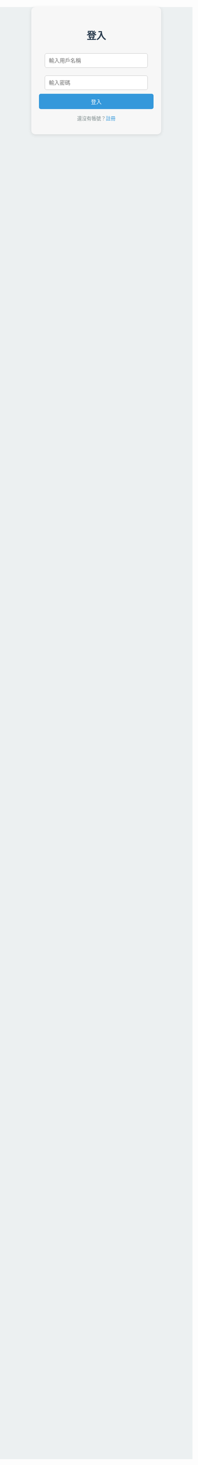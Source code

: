 <!DOCTYPE html>
<html lang="en">
<head>
<meta charset="UTF-8">
<meta name="viewport" content="width=device-width, initial-scale=1.0">
<title>學習討論平台</title>
<style>
/* 全局樣式 */
body {
font-family: Arial, sans-serif;
margin: 0;
padding: 0;
background-color: #ecf0f1;
}
h1, h2, h3 {
color: #2c3e50;
}
a {
text-decoration: none;
}
button {
padding: 10px 20px;
background-color: #3498db;
color: white;
border: none;
border-radius: 5px;
cursor: pointer;
}
button:hover {
background-color: #2980b9;
}
.container {
max-width: 900px;
margin: 30px auto;
padding: 20px;
background: white;
border-radius: 10px;
box-shadow: 0 2px 10px rgba(0, 0, 0, 0.1);
}
.navbar {
background-color: #2c3e50;
color: white;
padding: 15px;
display: flex;
justify-content: space-between;
position: sticky;
top: 0;
z-index: 1000;
}
.navbar a {
color: white;
padding: 10px 15px;
border-radius: 5px;
}
.navbar a:hover {
background-color: #34495e;
}
.auth-container {
width: 300px;
margin: 100px auto;
padding: 20px;
background: #f7f7f7;
border-radius: 10px;
box-shadow: 0 2px 10px rgba(0, 0, 0, 0.1);
text-align: center;
}
.auth-container h1 {
font-size: 1.8em;
margin-bottom: 20px;
color: #2c3e50;
}
.auth-container form input {
width: 90%;
margin: 10px 0;
padding: 10px;
border: 1px solid #ccc;
border-radius: 5px;
font-size: 1em;
}
.auth-container form button {
width: 100%;
padding: 10px;
font-size: 1em;
background: #3498db;
color: white;
border: none;
border-radius: 5px;
cursor: pointer;
}
.auth-container form button:hover {
background: #2980b9;
}
.auth-container p {
margin-top: 10px;
font-size: 0.9em;
color: #7f8c8d;
}
.auth-container a {
color: #3498db;
text-decoration: none;
}
.auth-container a:hover {
text-decoration: underline;
}
.threads {
margin-top: 20px;
}
.thread {
margin-bottom: 30px;
background: #ffffff;
padding: 15px;
border-radius: 10px;
box-shadow: 0 2px 5px rgba(0, 0, 0, 0.1);
}
.thread h3 {
margin-bottom: 15px;
font-size: 1.4em;
}
textarea {
width: 100%;
margin: 10px 0;
padding: 10px;
border: 1px solid #ccc;
border-radius: 5px;
font-size: 1em;
}
.comment {
background: #f7f7f7;
padding: 10px;
border-radius: 5px;
margin-bottom: 10px;
border: 1px solid #ddd;
word-wrap: break-word;
}
.actions {
margin-top: 10px;
display: flex;
justify-content: space-between;
max-width: 250px;
}
.actions button {
font-size: 0.8em;
padding: 5px 10px;
border: 1px solid #ccc;
border-radius: 5px;
background-color: white;
color: #3498db;
cursor: pointer;
}
.actions button:hover {
background-color: #ecf0f1;
}
.search-container {
margin-bottom: 20px;
}
.search-container input {
width: calc(100% - 40px);
padding: 10px;
border: 1px solid #ccc;
border-radius: 5px;
}
.search-container button {
margin-left: 5px;
}
</style>
</head>
<body>
<!-- 導航欄 -->
<div class="navbar" id="navbar" style="display: none;">
<div>
 <a href="#" onclick="showDiscussion('chinese')">國文</a>
 <a href="#" onclick="showDiscussion('english')">英文</a>
 <a href="#" onclick="showDiscussion('math')">數學</a>
 <a href="#" onclick="showDiscussion('chemistry')">化學</a>
 <a href="#" onclick="showDiscussion('physics')">物理</a>
 <a href="#" onclick="showDiscussion('geography')">地理</a>
 <a href="#" onclick="showDiscussion('history')">歷史</a>
</div>
</div>

<!-- 登入頁面 -->
<div class="auth-container" id="login-container">
<h1>登入</h1>
<form onsubmit="handleLogin(event)">
 <input type="text" id="username" placeholder="輸入用戶名稱" required>
 <input type="password" id="password" placeholder="輸入密碼" required>
 <button type="submit">登入</button>
</form>
<p>還沒有帳號？<a href="#" onclick="switchToRegister()">註冊</a></p>
</div>

<!-- 註冊頁面 -->
<div class="auth-container" id="register-container" style="display: none;">
<h1>註冊</h1>
<form onsubmit="handleRegister(event)">
 <input type="text" id="new-username" placeholder="輸入用戶名稱" required>
 <input type="password" id="new-password" placeholder="輸入密碼" required>
 <button type="submit">註冊</button>
</form>
<p>已經有帳號了？<a href="#" onclick="switchToLogin()">登入</a></p>
</div>

<!-- 討論區 -->
<div class="container" id="discussion-container" style="display: none;">
<div id="chinese" class="discussion">
 <h2>國文討論區</h2>
 <input type="text" placeholder="搜尋討論串" oninput="searchThreads('chinese', this.value)" />
 <button type="button" onclick="createNewThread('chinese')">新增討論串</button>
 <div id="chinese-threads" class="threads"></div>
</div>
<div id="english" class="discussion" style="display: none;">
 <h2>英文討論區</h2>
 <input type="text" placeholder="搜尋討論串" oninput="searchThreads('english', this.value)" />
 <button type="button" onclick="createNewThread('math')">新增討論串</button>
 <div id="english-threads" class="threads"></div>
</div>
<div id="math" class="discussion" style="display: none;">
 <h2>數學討論區</h2>
 <input type="text" placeholder="搜尋討論串" oninput="searchThreads('math', this.value)" />
 <button type="button" onclick="createNewThread('math')">新增討論串</button>
 <div id="math-threads" class="threads"></div>
</div>
<div id="chemistry" class="discussion" style="display: none;">
 <h2>化學討論區</h2>
 <input type="text" placeholder="搜尋討論串" oninput="searchThreads('chemistry', this.value)" />
 <button type="button" onclick="createNewThread('chemistry')">新增討論串</button>
 <div id="chemistry-threads" class="threads"></div>
</div>
<div id="physics" class="discussion" style="display: none;">
 <h2>物理討論區</h2>
 <input type="text" placeholder="搜尋討論串" oninput="searchThreads('physics', this.value)" />
 <button type="button" onclick="createNewThread('physics')">新增討論串</button>
 <div id="physics-threads" class="threads"></div>
</div>
<div id="geography" class="discussion" style="display: none;">
 <h2>地理討論區</h2>
 <input type="text" placeholder="搜尋討論串" oninput="searchThreads('geography', this.value)" />
 <button type="button" onclick="createNewThread('geography')">新增討論串</button>
 <div id="geography-threads" class="threads"></div>
</div>
<div id="history" class="discussion" style="display: none;">
 <h2>歷史討論區</h2>
 <input type="text" placeholder="搜尋討論串" oninput="searchThreads('history', this.value)" />
 <button type="button" onclick="createNewThread('history')">新增討論串</button>
 <div id="history-threads" class="threads"></div>
</div>
<!-- 圖片上傳表單 -->
<form id="uploadForm" enctype="multipart/form-data">
<label for="imageUpload">選擇圖片上傳：</label>
<input type="file" id="imageUpload" name="image" accept="image/*" required />
<button type="submit">上傳圖片</button>
</form>

<!-- 用於顯示已上傳的圖片 -->
<div id="uploadedImages"></div>
</div>

<script>
function showDiscussion(subject) {
// 隱藏所有討論區
const discussions = document.querySelectorAll('.discussion');
discussions.forEach(discussion => discussion.style.display = 'none');

// 顯示選中的討論區
const selectedDiscussion = document.getElementById(subject);
selectedDiscussion.style.display = 'block';

// 從後端獲取該主題的討論串資料
fetch(`/threads/${subject}`)
.then(response => response.json())
.then(data => {
const threadContainer = document.getElementById(`${subject}-threads`);
threadContainer.innerHTML = ''; // 清空原有內容
data.forEach(thread => {
const threadElement = document.createElement('div');
threadElement.classList.add('thread');
threadElement.innerHTML = `
         <h3>${thread.title}</h3>
         <textarea placeholder="新增留言"></textarea>
         <button onclick="addComment(this)">提交留言</button>
         <div class="comments"></div>
       `;
threadContainer.appendChild(threadElement);
});
});
}
const users = [];
let currentUser = null;

// 切換註冊與登入
function switchToRegister() {
document.getElementById('login-container').style.display = 'none';
document.getElementById('register-container').style.display = 'block';
}

function switchToLogin() {
document.getElementById('login-container').style.display = 'block';
document.getElementById('register-container').style.display = 'none';
}

function handleRegister(event) {
event.preventDefault();
const username = document.getElementById('new-username').value.trim();
const password = document.getElementById('new-password').value;

// 取得現有使用者資料
const users = JSON.parse(localStorage.getItem('users')) || [];
if (users.some(user => user.username === username)) {
alert('用戶名稱已被註冊');
return;
}

// 新增使用者到 localStorage
users.push({ username, password });
localStorage.setItem('users', JSON.stringify(users));
alert('註冊成功，請登入');
switchToLogin();
}

function handleLogin(event) {
event.preventDefault();
const username = document.getElementById('username').value.trim();
const password = document.getElementById('password').value;

// 從 localStorage 取出使用者資料
const users = JSON.parse(localStorage.getItem('users')) || [];
const user = users.find(user => user.username === username && user.password === password);

if (user) {
alert('登入成功');
currentUser = user.username;
document.getElementById('login-container').style.display = 'none';
document.getElementById('discussion-container').style.display = 'block';
document.getElementById('navbar').style.display = 'flex';
} else {
alert('用戶名稱或密碼錯誤');
}
}

function logout() {
currentUser = null;
alert('已登出');
document.getElementById('discussion-container').style.display = 'none';
document.getElementById('login-container').style.display = 'block';
document.getElementById('navbar').style.display = 'none';
}

function showDiscussion(subject) {
const discussions = document.querySelectorAll('.discussion');
discussions.forEach(discussion => discussion.style.display = 'none');
document.getElementById(subject).style.display = 'block';
}

function createNewThread(subject) {
const title = prompt("請輸入討論串標題：");
if (title) {
// 獲取已存在的討論串，若無則初始化
const storedThreads = JSON.parse(localStorage.getItem(`${subject}-threads`)) || [];

// 新增討論串資料
const thread = { title, comments: [] };
storedThreads.push(thread);

// 存回 localStorage
localStorage.setItem(`${subject}-threads`, JSON.stringify(storedThreads));

// 更新 UI
loadThreads(subject);
}
}

function loadThreads(subject) {
const threadContainer = document.getElementById(`${subject}-threads`);
threadContainer.innerHTML = ""; // 清空現有 DOM

// 從 localStorage 加載討論串資料
const storedThreads = JSON.parse(localStorage.getItem(`${subject}-threads`)) || [];

// 更新 UI
storedThreads.forEach((thread, index) => {
const threadElement = document.createElement("div");
threadElement.classList.add("thread");
threadElement.innerHTML = `
     <h3>${thread.title}</h3>
     <button onclick="editThread('${subject}', ${index})">編輯標題</button>
     <button onclick="deleteThread('${subject}', ${index})">刪除討論串</button>
     <textarea placeholder="新增留言"></textarea>
     <button onclick="addComment(this, '${subject}', ${index})">提交留言</button>
     <div class="comments"></div>
   `;

// 加載留言與回覆
const commentsContainer = threadElement.querySelector(".comments");
thread.comments.forEach((comment, commentIndex) => {
const commentElement = document.createElement("div");
commentElement.classList.add("comment");
commentElement.innerHTML = `
       <p><strong>${comment.user}:</strong> ${comment.content}</p>
       <div class="actions">
         <button onclick="replyToComment(this, '${subject}', ${index}, ${commentIndex})">回覆</button>
         <button onclick="editComment(this, '${subject}', ${index}, ${commentIndex})">編輯</button>
         <button onclick="deleteComment(this, '${subject}', ${index}, ${commentIndex})">刪除</button>
       </div>
       <div class="replies"></div>
     `;

// 加載回覆
const repliesContainer = commentElement.querySelector(".replies");
comment.replies?.forEach(reply => {
const replyElement = document.createElement("div");
replyElement.classList.add("comment");
replyElement.innerHTML = `
         <p><strong>${reply.user}:</strong> ${reply.content}</p>
       `;
repliesContainer.appendChild(replyElement);
});

commentsContainer.appendChild(commentElement);
});

threadContainer.appendChild(threadElement);
});
}

// 頁面載入時自動加載討論串
document.addEventListener("DOMContentLoaded", () => {
const subjects = ["chinese", "english", "math", "chemistry", "physics", "geography", "history"];
subjects.forEach(subject => loadThreads(subject));
});


function addComment(buttonElement) {
const commentText = buttonElement.previousElementSibling.value;
const commentContainer = buttonElement.nextElementSibling;

if (commentText) {
const comment = document.createElement("div");
comment.classList.add("comment");
comment.innerHTML = `
     <p><strong>${currentUser}:</strong> ${commentText}</p>
     <div class="actions">
       <button onclick="replyToComment(this)">回覆</button>
       <button onclick="editComment(this)">編輯</button>
       <button onclick="deleteComment(this)">刪除</button>
     </div>
     <div class="replies"></div>
   `;
commentContainer.appendChild(comment);
buttonElement.previousElementSibling.value = "";

// 儲存留言到 localStorage
const subject = commentContainer.closest(".discussion").id; // 獲取目前討論區 ID
const storedComments = JSON.parse(localStorage.getItem(subject)) || [];
storedComments.push({
user: currentUser,
content: commentText,
replies: []
});
localStorage.setItem(subject, JSON.stringify(storedComments));
}
}
    //圖片上傳
    document.getElementById("uploadForm").addEventListener("submit", async (event) => {
      event.preventDefault(); // 防止表單默認提交行為

      const fileInput = document.getElementById("imageUpload");
      const file = fileInput.files[0];

      if (!file) {
        alert("請選擇一張圖片！");
        return;
      }

      const formData = new FormData();
      formData.append("image", file);

      try {
        const response = await fetch("/upload", {
          method: "POST",
          body: formData,
        });

        if (response.ok) {
          const result = await response.json();
          displayUploadedImages(result.imageUrl); // 顯示圖片
        } else {
          alert("圖片上傳失敗！");
        }
      } catch (error) {
        console.error("上傳錯誤：", error);
        alert("發生錯誤，請稍後再試！");
      }
    });

    function displayUploadedImages(imageUrl) {
      const imageContainer = document.getElementById("uploadedImages");
      const img = document.createElement("img");
      img.src = imageUrl;
      img.alt = "已上傳圖片";
      img.style.width = "200px";
      imageContainer.appendChild(img);
    }
function loadComments(subject) {
const threadContainer = document.getElementById(`${subject}-threads`);
threadContainer.innerHTML = ""; // 清空原有內容

const storedComments = JSON.parse(localStorage.getItem(subject)) || [];
storedComments.forEach((comment) => {
const commentElement = document.createElement("div");
commentElement.classList.add("comment");
commentElement.innerHTML = `
     <p><strong>${comment.user}:</strong> ${comment.content}</p>
     <div class="actions">
       <button onclick="replyToComment(this)">回覆</button>
       <button onclick="editComment(this)">編輯</button>
       <button onclick="deleteComment(this)">刪除</button>
     </div>
     <div class="replies"></div>
   `;
threadContainer.appendChild(commentElement);
});
}
    
//編輯討論串
function editThread(subject, index) {
const newTitle = prompt("請輸入新的討論串標題：");
if (newTitle) {
const storedThreads = JSON.parse(localStorage.getItem(`${subject}-threads`));
storedThreads[index].title = newTitle;
localStorage.setItem(`${subject}-threads`, JSON.stringify(storedThreads));
loadThreads(subject);
}
}
//刪除討論串
function deleteThread(subject, index) {
if (confirm("確定要刪除此討論串嗎？")) {
const storedThreads = JSON.parse(localStorage.getItem(`${subject}-threads`));
storedThreads.splice(index, 1);
localStorage.setItem(`${subject}-threads`, JSON.stringify(storedThreads));
loadThreads(subject);
}
}

// 頁面載入時調用
document.addEventListener("DOMContentLoaded", () => {
const subjects = ["chinese", "english", "math", "chemistry", "physics", "geography", "history"];
subjects.forEach((subject) => loadComments(subject));
});

function replyToComment(buttonElement, subject, threadIndex) {
const replyText = prompt("請輸入回覆內容：");
if (replyText) {
const replyContainer = buttonElement.parentElement.nextElementSibling;

// 獲取留言的索引
const commentIndex = Array.from(replyContainer.parentElement.parentElement.children).indexOf(replyContainer.parentElement);

// 從 localStorage 讀取討論串資料
const storedThreads = JSON.parse(localStorage.getItem(`${subject}-threads`)) || [];
const targetThread = storedThreads[threadIndex];

// 確保目標討論串的留言資料結構存在
if (!targetThread.comments[commentIndex].replies) {
targetThread.comments[commentIndex].replies = [];
}

// 新增回覆
targetThread.comments[commentIndex].replies.push({
user: currentUser,
content: replyText
});

// 更新 localStorage
localStorage.setItem(`${subject}-threads`, JSON.stringify(storedThreads));

// 在頁面上新增回覆
const reply = document.createElement("div");
reply.classList.add("comment");
reply.innerHTML = `
     <p><strong>${currentUser}:</strong> ${replyText}</p>
     <div class="actions">
       <button onclick="replyToComment(this, '${subject}', ${threadIndex})">回覆</button>
       <button onclick="editComment(this)">編輯</button>
       <button onclick="deleteComment(this)">刪除</button>
     </div>
   `;
replyContainer.appendChild(reply);
}
}

function editComment(buttonElement) {
const comment = buttonElement.parentElement.previousElementSibling;
const newCommentText = prompt("請編輯留言內容：", comment.innerText);
if (newCommentText) {
comment.innerHTML = `<strong>${currentUser}:</strong> ${newCommentText}`;
}
}

function deleteComment(buttonElement) {
const comment = buttonElement.parentElement.parentElement;
comment.remove();
}

function searchThreads(subject, query) {
const threads = document.querySelectorAll(`#${subject}-threads .thread`);
threads.forEach(thread => {
const title = thread.querySelector('h3').innerText;
thread.style.display = title.includes(query) ? 'block' : 'none';
});
}
</script>
</body>
</html>
